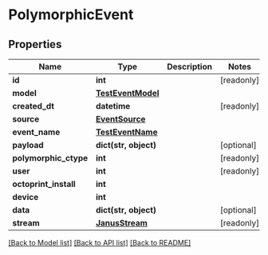 # PolymorphicEvent


## Properties
Name | Type | Description | Notes
------------ | ------------- | ------------- | -------------
**id** | **int** |  | [readonly] 
**model** | [**TestEventModel**](TestEventModel.md) |  | 
**created_dt** | **datetime** |  | [readonly] 
**source** | [**EventSource**](EventSource.md) |  | 
**event_name** | [**TestEventName**](TestEventName.md) |  | 
**payload** | **dict(str, object)** |  | [optional] 
**polymorphic_ctype** | **int** |  | [readonly] 
**user** | **int** |  | [readonly] 
**octoprint_install** | **int** |  | 
**device** | **int** |  | 
**data** | **dict(str, object)** |  | [optional] 
**stream** | [**JanusStream**](JanusStream.md) |  | [readonly] 

[[Back to Model list]](../README.md#documentation-for-models) [[Back to API list]](../README.md#documentation-for-api-endpoints) [[Back to README]](../README.md)


